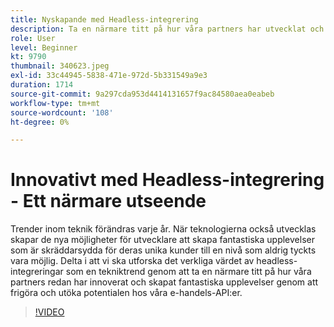 ```yaml
---
title: Nyskapande med Headless-integrering
description: Ta en närmare titt på hur våra partners har utvecklat och skapat upplevelser genom att frigöra och utöka möjligheterna i Adobe API:er för e-handel.
role: User
level: Beginner
kt: 9790
thumbnail: 340623.jpeg
exl-id: 33c44945-5838-471e-972d-5b331549a9e3
duration: 1714
source-git-commit: 9a297cda953d4414131657f9ac84580aea0eabeb
workflow-type: tm+mt
source-wordcount: '108'
ht-degree: 0%

---
```


# Innovativt med Headless-integrering - Ett närmare utseende

Trender inom teknik förändras varje år. När teknologierna också utvecklas skapar de nya möjligheter för utvecklare att skapa fantastiska upplevelser som är skräddarsydda för deras unika kunder till en nivå som aldrig tyckts vara möjlig. Delta i att vi ska utforska det verkliga värdet av headless-integreringar som en tekniktrend genom att ta en närmare titt på hur våra partners redan har innoverat och skapat fantastiska upplevelser genom att frigöra och utöka potentialen hos våra e-handels-API:er.

>[!VIDEO](https://video.tv.adobe.com/v/340623/?quality=12&learn=on)
